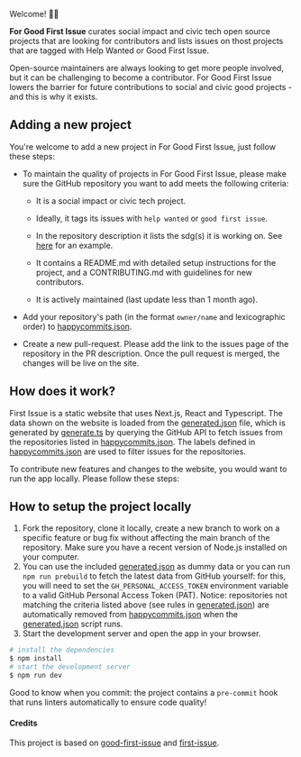 Welcome! 👋🏼

**For Good First Issue** curates social impact and civic tech open source projects that are looking for contributors and lists issues on thost projects that are tagged with Help Wanted or Good First Issue.

Open-source maintainers are always looking to get more people involved, but it can be challenging to become a contributor. For Good First Issue lowers the barrier for future contributions to social and civic good projects - and this is why it exists.

## Adding a new project

You're welcome to add a new project in For Good First Issue, just follow these steps:

- To maintain the quality of projects in For Good First Issue, please make sure the GitHub repository you want to add meets the following criteria:

  - It is a social impact or civic tech project.

  - Ideally, it tags its issues with `help wanted` or `good first issue`.

  - In the repository description it lists the sdg(s) it is working on. See [here](https://github.com/rubyforgood/human-essentials) for an example.

  - It contains a README.md with detailed setup instructions for the project, and a CONTRIBUTING.md with guidelines for new contributors.

  - It is actively maintained (last update less than 1 month ago).

- Add your repository's path (in the format `owner/name` and lexicographic order) to [happycommits.json](happycommits.json).

- Create a new pull-request. Please add the link to the issues page of the repository in the PR description. Once the pull request is merged, the changes will be live on the site.

## How does it work?

First Issue is a static website that uses Next.js, React and Typescript. The data shown on the website is loaded from the [generated.json](generated.json) file, which is generated by [generate.ts](generate.ts) by querying the GitHub API to fetch issues from the repositories listed in [happycommits.json](happycommits.json). The labels defined in [happycommits.json](happycommits.json) are used to filter issues for the repositories.

To contribute new features and changes to the website, you would want to run the app locally. Please follow these steps:


## How to setup the project locally
1. Fork the repository, clone it locally, create a new branch to work on a specific feature or bug fix without affecting the main branch of the repository. Make sure you have a recent version of Node.js installed on your computer.
1. You can use the included [generated.json](generated.json) as dummy data or you can run `npm run prebuild` to fetch the latest data from GitHub yourself: for this, you will need to set the `GH_PERSONAL_ACCESS_TOKEN` environment variable to a valid GitHub Personal Access Token (PAT). Notice: repositories not matching the criteria listed above (see rules in [generated.json](generated.json)) are automatically removed from [happycommits.json](happycommits.json) when the [generated.json](generated.json) script runs.
1. Start the development server and open the app in your browser.

```bash
# install the dependencies
$ npm install
# start the development server
$ npm run dev
```

Good to know when you commit: the project contains a `pre-commit` hook that runs linters automatically to ensure code quality!

#### Credits

This project is based on [good-first-issue](https://github.com/deepsourcelabs/good-first-issue) and [first-issue](https://github.com/lucavallin/first-issue).



